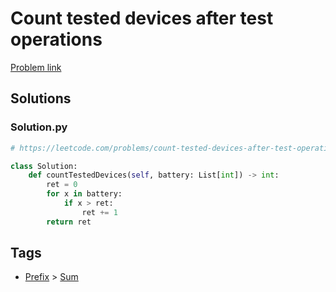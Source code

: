 # Count tested devices after test operations

[Problem link](https://leetcode.com/problems/count-tested-devices-after-test-operations/)

## Solutions


### Solution.py
```py
# https://leetcode.com/problems/count-tested-devices-after-test-operations/

class Solution:
    def countTestedDevices(self, battery: List[int]) -> int:
        ret = 0
        for x in battery:
            if x > ret:
                ret += 1
        return ret
```
## Tags

* [Prefix](/README.md#Prefix) > [Sum](/README.md#Prefix-Sum)
